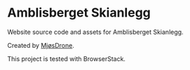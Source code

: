 # Amblisberget Skianlegg

Website source code and assets for Amblisberget Skianlegg.

Created by [MjøsDrone](https://mjosdrone.no).

This project is tested with BrowserStack.